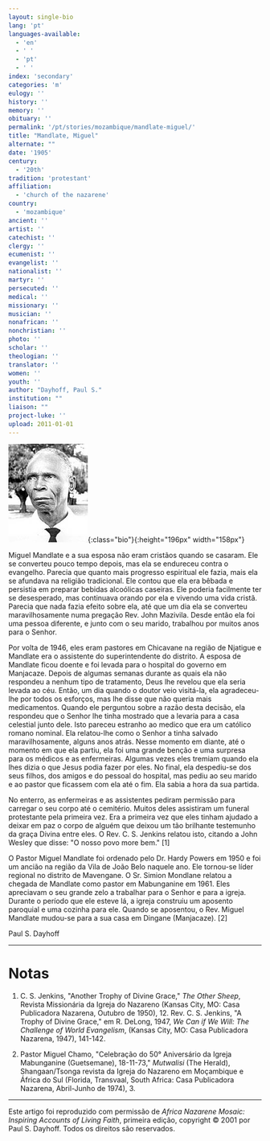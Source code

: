 ```yaml
---
layout: single-bio
lang: 'pt'
languages-available:
  - 'en'
  - ' '
  - 'pt'
  - ' '
index: 'secondary'
categories: 'm'
eulogy: ''
history: ''
memory: ''
obituary: ''
permalink: '/pt/stories/mozambique/mandlate-miguel/'
title: "Mandlate, Miguel"
alternate: ""
date: '1905'
century:
  - '20th'
tradition: 'protestant'
affiliation:
  - 'church of the nazarene'
country:
  - 'mozambique'
ancient: ''
artist: ''
catechist: ''
clergy: ''
ecumenist: ''
evangelist: ''
nationalist: ''
martyr: ''
persecuted: ''
medical: ''
missionary: ''
musician: ''
nonafrican: ''
nonchristian: ''
photo: ''
scholar: ''
theologian: ''
translator: ''
women: ''
youth: ''
author: "Dayhoff, Paul S."
institution: ""
liaison: ""
project-luke: ''
upload: 2011-01-01
---
```


![Miguel Mandlate](/images/bio-pics/mozambique/mandlate-miguel/mandlate_miguel.jpg){:class="bio"}{:height="196px" width="158px"}

Miguel Mandlate e a sua esposa não eram cristãos quando se casaram. Ele se converteu pouco tempo depois, mas ela se endureceu contra o evangelho. Parecia que quanto mais progresso espiritual ele fazia, mais ela se afundava na religião tradicional. Ele contou que ela era bêbada e persistia em preparar bebidas alcoólicas caseiras. Ele poderia facilmente ter se desesperado, mas continuava orando por ela e vivendo uma vida cristã. Parecia que nada fazia efeito sobre ela, até que um dia ela se converteu maravilhosamente numa pregação Rev. John Mazivila. Desde então ela foi uma pessoa diferente, e junto com o seu marido, trabalhou por muitos anos para o Senhor.

Por volta de 1946, eles eram pastores em Chicavane na região de Njatigue e Mandlate era o assistente do superintendente do distrito. A esposa de Mandlate ficou doente e foi levada para o hospital do governo em Manjacaze. Depois de algumas semanas durante as quais ela não respondeu a nenhum tipo de tratamento, Deus lhe revelou que ela seria levada ao céu. Então, um dia quando o doutor veio visitá-la, ela agradeceu-lhe por todos os esforços, mas lhe disse que não queria mais medicamentos. Quando ele perguntou sobre a razão desta decisão, ela respondeu que o Senhor lhe tinha mostrado que a levaria para a casa celestial junto dele. Isto pareceu estranho ao medico que era um católico romano nominal. Ela relatou-lhe como o Senhor a tinha salvado maravilhosamente, alguns anos atrás. Nesse momento em diante, até o momento em que ela partiu, ela foi uma grande benção e uma surpresa para os médicos e as enfermeiras. Algumas vezes eles tremiam quando ela lhes dizia o que Jesus podia fazer por eles. No final, ela despediu-se dos seus filhos, dos amigos e do pessoal do hospital, mas pediu ao seu marido e ao pastor que ficassem com ela até o fim. Ela sabia a hora da sua partida.

No enterro, as enfermeiras e as assistentes pediram permissão para carregar o seu corpo até o cemitério. Muitos deles assistiram  um funeral protestante pela primeira vez. Era a primeira vez que eles tinham ajudado a deixar em paz o corpo de alguém que deixou um tão brilhante testemunho da graça Divina entre eles. O Rev. C. S. Jenkins relatou isto, citando a John Wesley que disse: "O nosso povo more bem." [1]

O Pastor Miguel Mandlate foi ordenado pelo  Dr. Hardy Powers em 1950  e foi um ancião na região da  Vila de João Belo naquele ano. Ele tornou-se líder regional no distrito de Mavengane. O Sr. Simion Mondlane relatou a chegada de Mandlate como pastor em Mabunganine em 1961. Eles apreciavam o seu grande zelo a trabalhar para o Senhor e para a igreja. Durante o período que ele esteve lá, a igreja construiu um aposento paroquial e uma cozinha para ele. Quando se aposentou, o Rev. Miguel Mandlate mudou-se para a sua casa em Dingane (Manjacaze). [2]

Paul S. Dayhoff

---

# Notas

1. C. S. Jenkins, "Another Trophy of Divine Grace," *The Other Sheep*, Revista Missionária da Igreja do Nazareno (Kansas City, MO: Casa Publicadora Nazarena, Outubro de 1950), 12. Rev. C. S. Jenkins, "A Trophy of Divine Grace," em R. DeLong, 1947, *We Can if We Will: The Challenge of World Evangelism*, (Kansas City, MO: Casa Publicadora Nazarena, 1947), 141-142.

2. Pastor Miguel Chamo, "Celebração do 50° Aniversário da Igreja Mabunganine (Guetsemane), 18-11-73," *Mutwalisi* (The Herald), Shangaan/Tsonga revista da Igreja do Nazareno em Moçambique e África do Sul (Florida, Transvaal, South Africa: Casa Publicadora Nazarena, Abril-Junho de 1974), 3.

---

Este artigo foi reproduzido com permissão de *Africa Nazarene Mosaic: Inspiring Accounts of Living Faith*, primeira edição, copyright © 2001 por Paul S. Dayhoff. Todos os direitos são reservados.